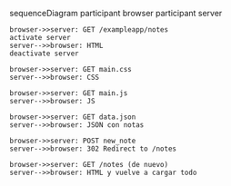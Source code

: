 sequenceDiagram
participant browser
participant server

    browser->>server: GET /exampleapp/notes
    activate server
    server-->>browser: HTML
    deactivate server

    browser->>server: GET main.css
    server-->>browser: CSS

    browser->>server: GET main.js
    server-->>browser: JS

    browser->>server: GET data.json
    server-->>browser: JSON con notas

    browser->>server: POST new_note
    server-->>browser: 302 Redirect to /notes

    browser->>server: GET /notes (de nuevo)
    server-->>browser: HTML y vuelve a cargar todo
